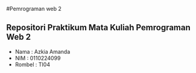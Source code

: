 #Pemrograman web 2
## Repositori Praktikum Mata Kuliah Pemrograman Web 2
- Nama : Azkia Amanda
- NIM : 0110224099
- Rombel : TI04